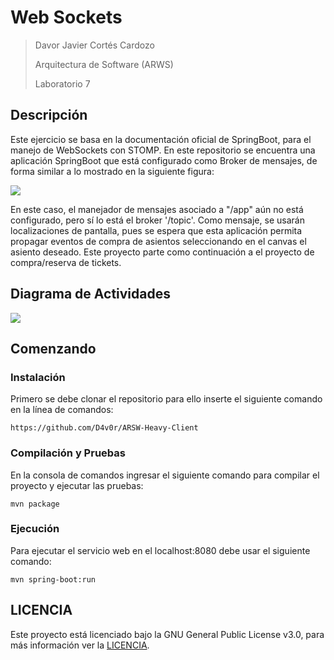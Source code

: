 # Web Sockets

> Davor Javier Cortés Cardozo
>
> Arquitectura de Software (ARWS)
>
> Laboratorio 7

## Descripción

Este ejercicio se basa en la documentación oficial de SpringBoot, para el manejo de WebSockets con STOMP.
En este repositorio se encuentra una aplicación SpringBoot que está configurado como Broker de mensajes, de forma similar a lo mostrado en la siguiente figura:

![](https://camo.githubusercontent.com/425a74c8cbbf00ff3de4320a2e909652edeaae22/68747470733a2f2f646f63732e737072696e672e696f2f737072696e672f646f63732f63757272656e742f737072696e672d6672616d65776f726b2d7265666572656e63652f696d616765732f6d6573736167652d666c6f772d73696d706c652d62726f6b65722e706e67)

En este caso, el manejador de mensajes asociado a "/app" aún no está configurado, pero sí lo está el broker '/topic'. Como mensaje, se usarán localizaciones de pantalla, pues se espera que esta aplicación permita propagar eventos de compra de asientos seleccionando en el canvas el asiento deseado. Este proyecto parte como continuación a el proyecto de compra/reserva de tickets.

## Diagrama de Actividades

![](https://media.discordapp.net/attachments/740467446867296298/765400820446920704/Activity_Diagram0.png?width=779&height=597)


## Comenzando

### Instalación

Primero se debe clonar el repositorio para ello inserte el siguiente comando en la línea de comandos:

```
https://github.com/D4v0r/ARSW-Heavy-Client
```

### Compilación y Pruebas

En la consola de comandos ingresar el siguiente comando para compilar el proyecto y ejecutar las pruebas:

```
mvn package
```

### Ejecución
Para ejecutar el servicio web en el localhost:8080 debe usar el siguiente comando:

```
mvn spring-boot:run
```

## LICENCIA 
Este proyecto está licenciado bajo la GNU General Public License v3.0, para más información ver la [LICENCIA](https://github.com/D4v0r/ARSW-API-STOMP/blob/master/LICENSE.txt).
